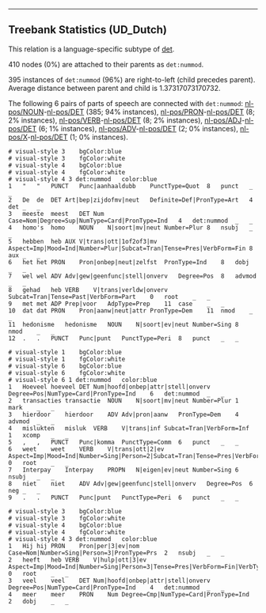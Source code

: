 

--------------------------------------------------------------------------------

## Treebank Statistics (UD_Dutch)

This relation is a language-specific subtype of [det]().

410 nodes (0%) are attached to their parents as `det:nummod`.

395 instances of `det:nummod` (96%) are right-to-left (child precedes parent).
Average distance between parent and child is 1.37317073170732.

The following 6 pairs of parts of speech are connected with `det:nummod`: [nl-pos/NOUN]()-[nl-pos/DET]() (385; 94% instances), [nl-pos/PRON]()-[nl-pos/DET]() (8; 2% instances), [nl-pos/VERB]()-[nl-pos/DET]() (8; 2% instances), [nl-pos/ADJ]()-[nl-pos/DET]() (6; 1% instances), [nl-pos/ADV]()-[nl-pos/DET]() (2; 0% instances), [nl-pos/X]()-[nl-pos/DET]() (1; 0% instances).


~~~ conllu
# visual-style 3	bgColor:blue
# visual-style 3	fgColor:white
# visual-style 4	bgColor:blue
# visual-style 4	fgColor:white
# visual-style 4 3 det:nummod	color:blue
1	"	"	PUNCT	Punc|aanhaaldubb	PunctType=Quot	8	punct	_	_
2	De	de	DET	Art|bep|zijdofmv|neut	Definite=Def|PronType=Art	4	det	_	_
3	meeste	meest	DET	Num	Case=Nom|Degree=Sup|NumType=Card|PronType=Ind	4	det:nummod	_	_
4	homo's	homo	NOUN	N|soort|mv|neut	Number=Plur	8	nsubj	_	_
5	hebben	heb	AUX	V|trans|ott|1of2of3|mv	Aspect=Imp|Mood=Ind|Number=Plur|Subcat=Tran|Tense=Pres|VerbForm=Fin	8	aux	_	_
6	het	het	PRON	Pron|onbep|neut|zelfst	PronType=Ind	8	dobj	_	_
7	wel	wel	ADV	Adv|gew|geenfunc|stell|onverv	Degree=Pos	8	advmod	_	_
8	gehad	heb	VERB	V|trans|verldw|onverv	Subcat=Tran|Tense=Past|VerbForm=Part	0	root	_	_
9	met	met	ADP	Prep|voor	AdpType=Prep	11	case	_	_
10	dat	dat	PRON	Pron|aanw|neut|attr	PronType=Dem	11	nmod	_	_
11	hedonisme	hedonisme	NOUN	N|soort|ev|neut	Number=Sing	8	nmod	_	_
12	.	.	PUNCT	Punc|punt	PunctType=Peri	8	punct	_	_

~~~


~~~ conllu
# visual-style 1	bgColor:blue
# visual-style 1	fgColor:white
# visual-style 6	bgColor:blue
# visual-style 6	fgColor:white
# visual-style 6 1 det:nummod	color:blue
1	Hoeveel	hoeveel	DET	Num|hoofd|onbep|attr|stell|onverv	Degree=Pos|NumType=Card|PronType=Ind	6	det:nummod	_	_
2	transacties	transactie	NOUN	N|soort|mv|neut	Number=Plur	1	mark	_	_
3	hierdoor	hierdoor	ADV	Adv|pron|aanw	PronType=Dem	4	advmod	_	_
4	mislukten	misluk	VERB	V|trans|inf	Subcat=Tran|VerbForm=Inf	1	xcomp	_	_
5	,	,	PUNCT	Punc|komma	PunctType=Comm	6	punct	_	_
6	weet	weet	VERB	V|trans|ott|2|ev	Aspect=Imp|Mood=Ind|Number=Sing|Person=2|Subcat=Tran|Tense=Pres|VerbForm=Fin	0	root	_	_
7	Interpay	Interpay	PROPN	N|eigen|ev|neut	Number=Sing	6	nsubj	_	_
8	niet	niet	ADV	Adv|gew|geenfunc|stell|onverv	Degree=Pos	6	neg	_	_
9	.	.	PUNCT	Punc|punt	PunctType=Peri	6	punct	_	_

~~~


~~~ conllu
# visual-style 3	bgColor:blue
# visual-style 3	fgColor:white
# visual-style 4	bgColor:blue
# visual-style 4	fgColor:white
# visual-style 4 3 det:nummod	color:blue
1	Hij	hij	PRON	Pron|per|3|ev|nom	Case=Nom|Number=Sing|Person=3|PronType=Prs	2	nsubj	_	_
2	heeft	heb	VERB	V|hulp|ott|3|ev	Aspect=Imp|Mood=Ind|Number=Sing|Person=3|Tense=Pres|VerbForm=Fin|VerbType=Mod	0	root	_	_
3	veel	veel	DET	Num|hoofd|onbep|attr|stell|onverv	Degree=Pos|NumType=Card|PronType=Ind	4	det:nummod	_	_
4	meer	meer	PRON	Num	Degree=Cmp|NumType=Card|PronType=Ind	2	dobj	_	_

~~~


